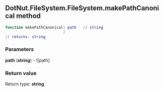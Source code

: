 ## DotNut.FileSystem.FileSystem.makePathCanonical method


```lua
function makePathCanonical( path   // string
                          )
// returns: string
```


### Parameters

**path** (**string**) - ![path]

### Return value

Return type: **string**

